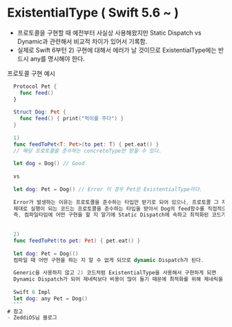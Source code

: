 # ExistentialType ( Swift 5.6 ~ ) 

  - 프로토콜을 구현할 때 예전부터 사실상 사용해왔지만 Static Dispatch vs Dynamic과 관련해서 비교적 차이가 있어서 기록함.
  - 실제로 Swift 6부턴 2) 구현에 대해서 에러가 날 것이므로 ExistentialType에는 반드시 any를 명시해야 한다.
 
  프로토콜 구현 예시
  
  ```swift
    Protocol Pet {
      func feed()
    }
    
    Struct Dog: Pet {
      func feed() { print("먹이를 주다") }
    }
    
    1) 
    func feedToPet<T: Pet>(to pet: T) { pet.eat() }
    // 해당 프로토콜을 준수하는 concreteType만 받을 수 있다.
    
    let dog = Dog() // Good
    
    vs
    
    let dog: Pet = Dog() // Error 이 경우 Pet은 ExistentialType이다.
    
    Error가 발생하는 이유는 프로토콜을 준수하는 타입만 받기로 되어 있으나, 프로토콜 그 자체로 넘겨졌기 때문이다.
    제대로 실행이 되는 코드는 프로토콜을 준수하는 타입을 받아서 Dog의 feed함수를 직접적으로 호출하게 된다.
    즉, 컴파일타임에 어떤 구현을 할 지 알기에 Static Dispatch에 속하고 최적화된 코드가 된다.
    
    
    2)
    func feedToPet(to pet: Pet) { pet.eat() }
    
    let dog: Pet = Dog(()
    컴파일 때 어떤 구현을 하는 지 알 수 없게 되므로 dynamic Dispatch가 된다.
    
    Generic을 사용하지 않고 2) 코드처럼 ExistentialType을 사용해서 구현하게 되면 
    Dynamic Dispatch가 되어 제네릭보다 비용이 많이 들기 때문에 최적화를 위해 제네릭을 사용해서 구현하는 것이 좋다.
    
    Swift 6 Impl
    let dog: any Pet = Dog()
    ```
# 참고 
  - ZeddiOS님 블로그
